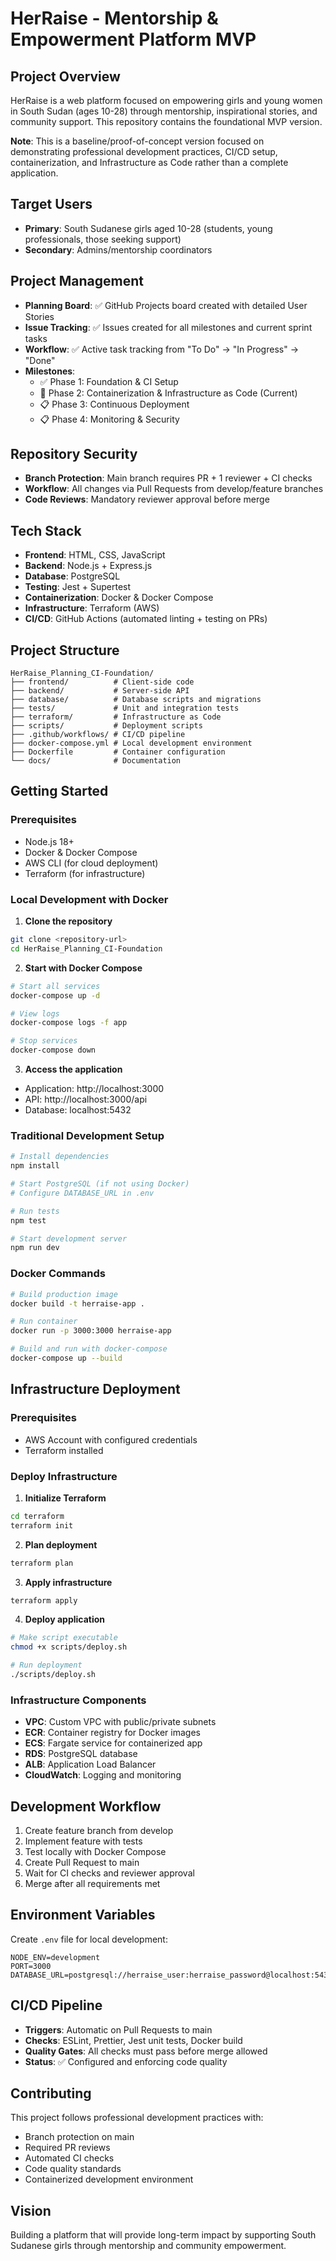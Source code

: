 # HerRaise - Mentorship & Empowerment Platform MVP

## Project Overview
HerRaise is a web platform focused on empowering girls and young women in South Sudan (ages 10-28) through mentorship, inspirational stories, and community support. This repository contains the foundational MVP version.

**Note**: This is a baseline/proof-of-concept version focused on demonstrating professional development practices, CI/CD setup, containerization, and Infrastructure as Code rather than a complete application.

## Target Users
- **Primary**: South Sudanese girls aged 10-28 (students, young professionals, those seeking support)
- **Secondary**: Admins/mentorship coordinators

## Project Management
- **Planning Board**: ✅ GitHub Projects board created with detailed User Stories
- **Issue Tracking**: ✅ Issues created for all milestones and current sprint tasks
- **Workflow**: ✅ Active task tracking from "To Do" → "In Progress" → "Done"
- **Milestones**: 
  - ✅ Phase 1: Foundation & CI Setup
  - 🚧 Phase 2: Containerization & Infrastructure as Code (Current)
  - 📋 Phase 3: Continuous Deployment
  - 📋 Phase 4: Monitoring & Security

## Repository Security
- **Branch Protection**: Main branch requires PR + 1 reviewer + CI checks
- **Workflow**: All changes via Pull Requests from develop/feature branches
- **Code Reviews**: Mandatory reviewer approval before merge

## Tech Stack
- **Frontend**: HTML, CSS, JavaScript
- **Backend**: Node.js + Express.js
- **Database**: PostgreSQL
- **Testing**: Jest + Supertest
- **Containerization**: Docker & Docker Compose
- **Infrastructure**: Terraform (AWS)
- **CI/CD**: GitHub Actions (automated linting + testing on PRs)

## Project Structure
```
HerRaise_Planning_CI-Foundation/
├── frontend/          # Client-side code
├── backend/           # Server-side API
├── database/          # Database scripts and migrations
├── tests/             # Unit and integration tests
├── terraform/         # Infrastructure as Code
├── scripts/           # Deployment scripts
├── .github/workflows/ # CI/CD pipeline
├── docker-compose.yml # Local development environment
├── Dockerfile         # Container configuration
└── docs/              # Documentation
```

## Getting Started

### Prerequisites
- Node.js 18+
- Docker & Docker Compose
- AWS CLI (for cloud deployment)
- Terraform (for infrastructure)

### Local Development with Docker

1. **Clone the repository**
```bash
git clone <repository-url>
cd HerRaise_Planning_CI-Foundation
```

2. **Start with Docker Compose**
```bash
# Start all services
docker-compose up -d

# View logs
docker-compose logs -f app

# Stop services
docker-compose down
```

3. **Access the application**
- Application: http://localhost:3000
- API: http://localhost:3000/api
- Database: localhost:5432

### Traditional Development Setup

```bash
# Install dependencies
npm install

# Start PostgreSQL (if not using Docker)
# Configure DATABASE_URL in .env

# Run tests
npm test

# Start development server
npm run dev
```

### Docker Commands

```bash
# Build production image
docker build -t herraise-app .

# Run container
docker run -p 3000:3000 herraise-app

# Build and run with docker-compose
docker-compose up --build
```

## Infrastructure Deployment

### Prerequisites
- AWS Account with configured credentials
- Terraform installed

### Deploy Infrastructure

1. **Initialize Terraform**
```bash
cd terraform
terraform init
```

2. **Plan deployment**
```bash
terraform plan
```

3. **Apply infrastructure**
```bash
terraform apply
```

4. **Deploy application**
```bash
# Make script executable
chmod +x scripts/deploy.sh

# Run deployment
./scripts/deploy.sh
```

### Infrastructure Components
- **VPC**: Custom VPC with public/private subnets
- **ECR**: Container registry for Docker images
- **ECS**: Fargate service for containerized app
- **RDS**: PostgreSQL database
- **ALB**: Application Load Balancer
- **CloudWatch**: Logging and monitoring

## Development Workflow
1. Create feature branch from develop
2. Implement feature with tests
3. Test locally with Docker Compose
4. Create Pull Request to main
5. Wait for CI checks and reviewer approval
6. Merge after all requirements met

## Environment Variables
Create `.env` file for local development:
```
NODE_ENV=development
PORT=3000
DATABASE_URL=postgresql://herraise_user:herraise_password@localhost:5432/herraise_db
```

## CI/CD Pipeline
- **Triggers**: Automatic on Pull Requests to main
- **Checks**: ESLint, Prettier, Jest unit tests, Docker build
- **Quality Gates**: All checks must pass before merge allowed
- **Status**: ✅ Configured and enforcing code quality

## Contributing
This project follows professional development practices with:
- Branch protection on main
- Required PR reviews
- Automated CI checks
- Code quality standards
- Containerized development environment

## Vision
Building a platform that will provide long-term impact by supporting South Sudanese girls through mentorship and community empowerment.

